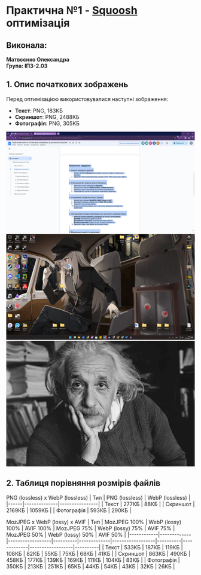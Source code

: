 # Практична №1 - [Squoosh](https://squoosh.app/) оптимізація

## Виконала:  
**Матвєєнко Олександра**  
**Група: ІПЗ-2.03**

## 1. Опис початкових зображень

Перед оптимізацією використовувалися наступні зображення:
- **Текст**: PNG, 183КБ
- **Скриншот**: PNG, 2488КБ
- **Фотографія**: PNG, 305КБ

![Зображення з текстом](Images/Originals/TextImage.png)
![Зображення з скріншотом](Images/Originals/Screenshot.png)
![Зображення з фотографією](Images/Originals/Photo.png)

## 2. Таблиця порівняння розмірів файлів
PNG (lossless) х WebP (lossless)
| Тип | PNG (lossless) | WebP (lossless) |
|------|--------------|----------------|
| Текст | 277КБ | 88КБ |
| Скриншот | 2169КБ | 1059КБ |
| Фотографія | 593КБ | 290КБ |

MozJPEG x WebP (lossy) x AVIF
| Тип         | MozJPEG 100% | WebP (lossy) 100% | AVIF 100% | MozJPEG 75% | WebP (lossy) 75% | AVIF 75% | MozJPEG 50% | WebP (lossy) 50% | AVIF 50% |
|------------|-------------|------------------|----------|-------------|------------------|----------|-------------|------------------|----------|
| Текст  | 533КБ      | 187КБ           | 119КБ   | 108КБ      | 82КБ            | 55КБ     | 75КБ       | 68КБ            | 41КБ     |
| Скриншот | 863КБ      | 490КБ           | 458КБ   | 177КБ      | 139КБ           | 169КБ    | 111КБ      | 104КБ           | 83КБ     |
| Фотографія | 350КБ      | 213КБ           | 251КБ   | 65КБ       | 44КБ            | 54КБ     | 43КБ       | 32КБ            | 26КБ     |
